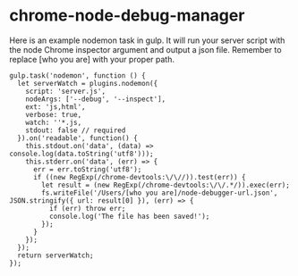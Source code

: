 # chrome-node-debug-manager


Here is an example nodemon task in gulp. It will run your server script with the node Chrome inspector argument and output a json file. Remember to replace [who you are] with your proper path.
```
gulp.task('nodemon', function () {
  let serverWatch = plugins.nodemon({
    script: 'server.js',
    nodeArgs: ['--debug', '--inspect'],
    ext: 'js,html',
    verbose: true,
    watch: ''*.js,
    stdout: false // required
  }).on('readable', function() {
    this.stdout.on('data', (data) => console.log(data.toString('utf8')));
    this.stderr.on('data', (err) => {
      err = err.toString('utf8');
      if ((new RegExp(/chrome-devtools:\/\//)).test(err)) {
        let result = (new RegExp(/chrome-devtools:\/\/.*/)).exec(err);
        fs.writeFile('/Users/[who you are]/node-debugger-url.json', JSON.stringify({ url: result[0] }), (err) => {
          if (err) throw err;
          console.log('The file has been saved!');
        });
      }
    });
  });
  return serverWatch;
});
```
